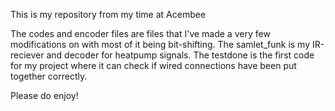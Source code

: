 This is my repository from my time at Acembee

The codes and encoder files are files that I've made a very few modifications on with most of it
being bit-shifting. The samlet_funk is my IR-reciever and decoder for heatpump signals. The testdone is
the first code for my project where it can check if wired connections have been put together correctly. 

Please do enjoy! 
